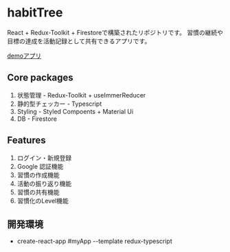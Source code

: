 # habitTree

React + Redux-Toolkit + Firestoreで構築されたリポジトリです。
習慣の継続や目標の達成を活動記録として共有できるアプリです。

[demoアプリ](https://habit-tree.web.app/)

## Core packages

1. 状態管理 - Redux-Toolkit + useImmerReducer
2. 静的型チェッカー - Typescript
3. Styling - Styled Compoents + Material Ui
4. DB - Firestore

## Features

1. ログイン・新規登録
2. Google 認証機能
3. 習慣の作成機能
4. 活動の振り返り機能
5. 習慣の共有機能
6. 習慣化のLevel機能

## 開発環境

- create-react-app #myApp --template redux-typescript
